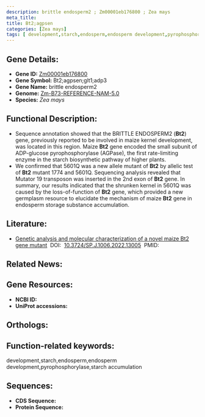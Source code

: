 ```yaml
---
description: brittle endosperm2 ; Zm00001eb176800 ; Zea mays
meta_title:
title: Bt2;agpsen
categories: [Zea mays]
tags: [ development,starch,endosperm,endosperm development,pyrophosphorylase,starch accumulation ]
---
```


## Gene Details:
- **Gene ID:**	[Zm00001eb176800]()
- **Gene Symbol:** Bt2;agpsen;glt1;adp3
- **Gene Name:** brittle endosperm2
- **Genome:** [Zm-B73-REFERENCE-NAM-5.0]()
- **Species:** *Zea mays*

## Functional Description:
   - Sequence annotation showed that the BRITTLE ENDOSPERM2 (**Bt2**) gene, previously reported to be involved in maize kernel development, was located in this region. Maize **Bt2** gene encoded the small subunit of ADP-glucose pyrophosphorylase (AGPase), the first rate-limiting enzyme in the starch biosynthetic pathway of higher plants.
   - We confirmed that 5601Q was a new allele mutant of **Bt2** by allelic test of **Bt2** mutant 1774 and 5601Q. Sequencing analysis revealed that Mutator 19 transposon was inserted in the 2nd exon of **Bt2** gene. In summary, our results indicated that the shrunken kernel in 5601Q was caused by the loss-of-function of **Bt2** gene, which provided a new germplasm resource to elucidate the mechanism of maize **Bt2** gene in endosperm storage substance accumulation.

## Literature:
   - [Genetic analysis and molecular characterization of a novel maize Bt2 gene mutant](https://www.sciengine.com/AAS/doi/10.3724/SP.J.1006.2022.13005 )&nbsp;&nbsp;DOI:&nbsp;&nbsp;[10.3724/SP.J.1006.2022.13005](https://www.sciengine.com/AAS/doi/10.3724/SP.J.1006.2022.13005)&nbsp;&nbsp;PMID:&nbsp;&nbsp;[](https://pubmed.ncbi.nlm.nih.gov//)

## Related News:

## Gene Resources:
- **NCBI ID:** [](https://www.ncbi.nlm.nih.gov/gene/?term=)
- **UniProt accessions:** [](https://www.uniprot.org/uniprotkb//entry)

## Orthologs:

## Function-related keywords:
development,starch,endosperm,endosperm development,pyrophosphorylase,starch accumulation

## Sequences:
- **CDS Sequence:**
- **Protein Sequence:**
